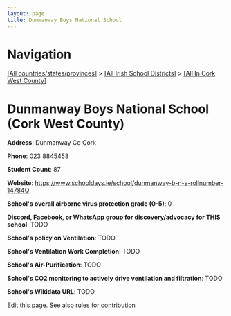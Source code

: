 ```yaml
---
layout: page
title: Dunmanway Boys National School
---
```

# Navigation

[[All countries/states/provinces]](../../..) > [[All Irish School Districts]](../..) > [[All In Cork West County]](..)

# Dunmanway Boys National School (Cork West County)

**Address**: Dunmanway Co Cork

**Phone**: 023 8845458

**Student Count**: 87

**Website**: <https://www.schooldays.ie/school/dunmanway-b-n-s-rollnumber-14784Q>

**School's overall airborne virus protection grade (0-5)**: 0

**Discord, Facebook, or WhatsApp group for discovery/advocacy for THIS school**: TODO

**School's policy on Ventilation**: TODO

**School's Ventilation Work Completion**: TODO

**School's Air-Purification**: TODO

**School's CO2 monitoring to actively drive ventilation and filtration**: TODO

**School's Wikidata URL**: TODO


[Edit this page](https://github.com/ventilate-schools/Ireland/edit/main/./Cork_West_County/Dunmanway_Boys_National_School.md). See also [rules for contribution](../../../contribution-rules/)